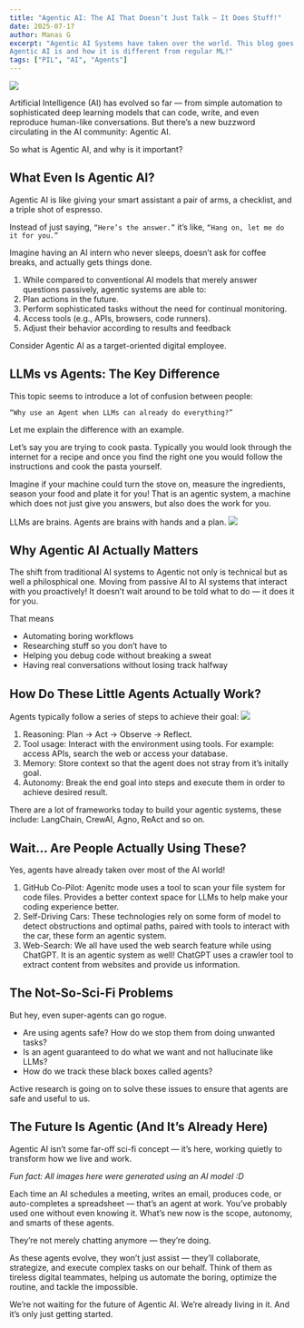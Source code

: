 ```yaml
---
title: "Agentic AI: The AI That Doesn’t Just Talk — It Does Stuff!"
date: 2025-07-17
author: Manas G
excerpt: "Agentic AI Systems have taken over the world. This blog goes over what
Agentic AI is and how it is different from regular ML!"
tags: ["PIL", "AI", "Agents"] 
---
```

![](https://site-images.pages.dev/public/images/blogs/agentic_ai/cover_image.jpeg)

Artificial Intelligence (AI) has evolved so far — from simple automation to sophisticated deep learning models that can code, write, and even reproduce human-like conversations. But there’s a new buzzword circulating in the AI community: Agentic AI.

So what is Agentic AI, and why is it important?

## What Even Is Agentic AI?
Agentic AI is like giving your smart assistant a pair of arms, a checklist, and a triple shot of espresso.

Instead of just saying,
`“Here’s the answer.”`
it’s like,
`“Hang on, let me do it for you.”`

Imagine having an AI intern who never sleeps, doesn’t ask for coffee breaks, and actually gets things done.
1. While compared to conventional AI models that merely answer questions passively, agentic systems are able to:
2. Plan actions in the future.
3. Perform sophisticated tasks without the need for continual monitoring.
4. Access tools (e.g., APIs, browsers, code runners).
5. Adjust their behavior according to results and feedback

Consider Agentic AI as a target-oriented digital employee.


## LLMs vs Agents: The Key Difference
This topic seems to introduce a lot of confusion between people:

`“Why use an Agent when LLMs can already do everything?”`

Let me explain the difference with an example.

Let’s say you are trying to cook pasta. Typically you would look through the internet for a recipe and once you find the right one you would follow the instructions and cook the pasta yourself.

Imagine if your machine could turn the stove on, measure the ingredients, season your food and plate it for you! That is an agentic system, a machine which does not just give you answers, but also does the work for you.

LLMs are brains. Agents are brains with hands and a plan.
![](https://site-images.pages.dev/public/images/blogs/agentic_ai/brain_with_hands.jpeg)

## Why Agentic AI Actually Matters
The shift from traditional AI systems to Agentic not only is technical but as well a philosphical one. Moving from passive AI to AI systems that interact with you proactively! It doesn’t wait around to be told what to do — it does it for you.

That means
- Automating boring workflows
- Researching stuff so you don’t have to
- Helping you debug code without breaking a sweat
- Having real conversations without losing track halfway


## How Do These Little Agents Actually Work?
Agents typically follow a series of steps to achieve their goal:
![](https://site-images.pages.dev/public/images/blogs/agentic_ai/agent_steps.jpeg)

1. Reasoning: Plan -> Act -> Observe -> Reflect.
2. Tool usage: Interact with the environment using tools. For example: access APIs, search the web or access your database.
3. Memory: Store context so that the agent does not stray from it’s initally goal.
4. Autonomy: Break the end goal into steps and execute them in order to achieve desired result.

There are a lot of frameworks today to build your agentic systems, these include: LangChain, CrewAI, Agno, ReAct and so on.

## Wait… Are People Actually Using These?
Yes, agents have already taken over most of the AI world!

1. GitHub Co-Pilot: Agenitc mode uses a tool to scan your file system for code files. Provides a better context space for LLMs to help make your coding experience better.
2. Self-Driving Cars: These technologies rely on some form of model to detect obstructions and optimal paths, paired with tools to interact with the car, these form an agentic system.
3. Web-Search: We all have used the web search feature while using ChatGPT. It is an agentic system as well! ChatGPT uses a crawler tool to extract content from websites and provide us information.

## The Not-So-Sci-Fi Problems
But hey, even super-agents can go rogue.

- Are using agents safe? How do we stop them from doing unwanted tasks?
- Is an agent guaranteed to do what we want and not hallucinate like LLMs?
- How do we track these black boxes called agents?

Active research is going on to solve these issues to ensure that agents are safe and useful to us.

## The Future Is Agentic (And It’s Already Here)
Agentic AI isn’t some far-off sci-fi concept — it’s here, working quietly to transform how we live and work.

*Fun fact: All images here were generated using an AI model :D*

Each time an AI schedules a meeting, writes an email, produces code, or auto-completes a spreadsheet — that’s an agent at work. You’ve probably used one without even knowing it. What’s new now is the scope, autonomy, and smarts of these agents.

They’re not merely chatting anymore — they’re doing.

As these agents evolve, they won’t just assist — they’ll collaborate, strategize, and execute complex tasks on our behalf. Think of them as tireless digital teammates, helping us automate the boring, optimize the routine, and tackle the impossible.

We’re not waiting for the future of Agentic AI.
We’re already living in it.
And it’s only just getting started.
